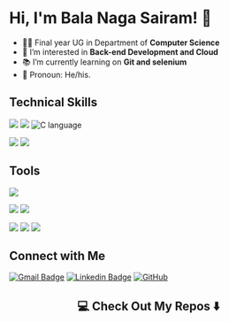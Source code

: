 # Hi, I'm <b>Bala Naga Sairam</b>! 👋

- 🧑‍🎓 Final year UG in Department of <b>Computer Science</b><br>
- 👀 I’m interested in <b>Back-end Development and Cloud</b>
- 📚 I’m currently learning on <b>Git and selenium</b>
- 👨 Pronoun: He/his.

## Technical Skills

![](https://img.shields.io/badge/Java-ED8B00?style=for-the-badge&logo=openjdk&logoColor=white) 
![](https://img.shields.io/badge/Python-14354C?style=for-the-badge&logo=python&logoColor=white) 
![C language](https://img.shields.io/badge/C-00599C?style=for-the-badge&logo=c&logoColor=white)  <BR>

![](https://img.shields.io/badge/HTML5-E34F26?style=for-the-badge&logo=html5&logoColor=white)
![](https://img.shields.io/badge/MySQL-005C84?style=for-the-badge&logo=mysql&logoColor=white) <!-- ![](https://img.shields.io/badge/React-20232A?style=for-the-badge&logo=react&logoColor=61DAFB) --> 
</br>

## Tools

![](https://img.shields.io/badge/GitHub-100000?style=for-the-badge&logo=github&logoColor=white) </br>

![](https://img.shields.io/badge/Notepad++-90E59A.svg?style=for-the-badge&logo=notepad%2B%2B&logoColor=black) 
![](https://img.shields.io/badge/Visual_Studio_Code-0078D4?style=for-the-badge&logo=visual%20studio%20code&logoColor=white)<br>

![](https://img.shields.io/badge/Made%20with-Jupyter-orange?style=for-the-badge&logo=Jupyter)
![](https://img.shields.io/badge/Arduino_IDE-00979D?style=for-the-badge&logo=arduino&logoColor=white)
![](https://img.shields.io/badge/Matlab-282C34?logo=matlab&logoColor=61DAFB) <br>

## Connect with Me

[![Gmail Badge](https://img.shields.io/badge/-balanaga2525@gmail.com-c14438?style=flat-square&logo=Gmail&logoColor=white&link=mailto:balanaga2525@gmail.com)](mailto:balanaga2525@gmail.com)
[![Linkedin Badge](https://img.shields.io/badge/-sairam-blue?style=flat-square&logo=Linkedin&logoColor=white&link=https:https://www.linkedin.com/in/sairam-kothapalli/)](https:https://www.linkedin.com/in/sairam-kothapalli/)
[![GitHub](https://img.shields.io/badge/-GitHub-181717?style=flat-square&logo=github&logoColor=white&link=https:https://github.com/S4iR4m)](https:https://github.com/S4iR4m)
</br>

<h2  align="center">💻 Check Out My Repos ⬇️ </h2>
